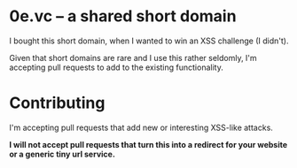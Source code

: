 # 0e.vc – a shared short domain

I bought this short domain, when I wanted to win an XSS challenge
(I didn't).

Given that short domains are rare and I use this rather seldomly,
I'm accepting pull requests to add to the existing functionality.

# Contributing

I'm accepting  pull requests that add new or interesting XSS-like attacks.

**I will not accept pull requests that turn this into a redirect
for your website or a generic tiny url service.**
